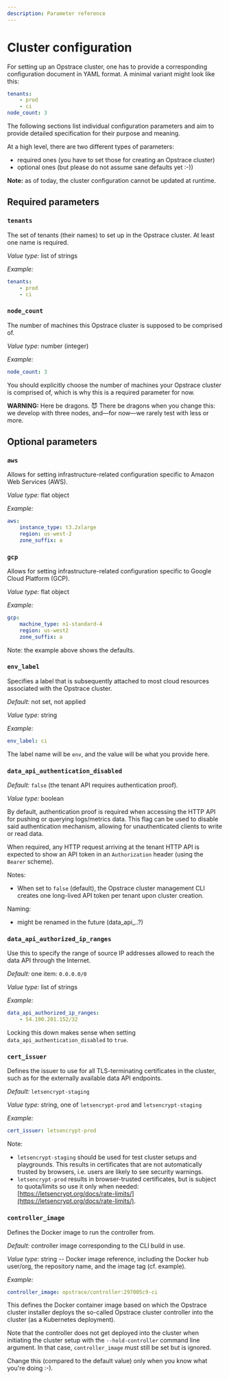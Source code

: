```yaml
---
description: Parameter reference
---
```


# Cluster configuration

For setting up an Opstrace cluster, one has to provide a corresponding configuration document in YAML format.
A minimal variant might look like this:

```yaml
tenants:
    - prod
    - ci
node_count: 3
```

The following sections list individual configuration parameters and aim to provide detailed specification for their purpose and meaning.

At a high level, there are two different types of parameters:

* required ones (you have to set those for creating an Opstrace cluster)
* optional ones (but please do not assume sane defaults yet :-))

**Note:**  as of today, the cluster configuration cannot be updated at runtime.

## Required parameters

### `tenants`

The set of tenants \(their names\) to set up in the Opstrace cluster.
At least one name is required.

*Value type:* list of strings

*Example:*

```yaml
tenants:
    - prod
    - ci
```

### `node_count`

The number of machines this Opstrace cluster is supposed to be comprised of.

*Value type:* number \(integer\)

*Example:*

```yaml
node_count: 3
```

You should explicitly choose the number of machines your Opstrace cluster is comprised of, which is why this is a required parameter for now.

**WARNING:** Here be dragons.
😈
There be dragons when you change this: we develop with three nodes, and—for now—we rarely test with less or more.

## Optional parameters

<!--tabs-->
### `aws`

Allows for setting infrastructure-related configuration specific to Amazon Web Services (AWS).

*Value type:* flat object

*Example:*

```yaml
aws:
    instance_type: t3.2xlarge
    region: us-west-2
    zone_suffix: a
```

### `gcp`

Allows for setting infrastructure-related configuration specific to Google Cloud Platform (GCP).

*Value type:* flat object

*Example:*

```yaml
gcp:
    machine_type: n1-standard-4
    region: us-west2
    zone_suffix: a
```

<!--/tabs-->

Note: the example above shows the defaults.

### `env_label`

Specifies a label that is subsequently attached to most cloud resources associated with the Opstrace cluster.

*Default:* not set, not applied

*Value type:* string

*Example:*

```yaml
env_label: ci
```

The label name will be `env`, and the value will be what you provide here.

### `data_api_authentication_disabled`

*Default:* `false` \(the tenant API requires authentication proof\).

*Value type:* boolean

By default, authentication proof is required when accessing the HTTP API for pushing or querying logs/metrics data.
This flag can be used to disable said authentication mechanism, allowing for unauthenticated clients to write or read data.

When required, any HTTP request arriving at the tenant HTTP API is expected to show an API token in an `Authorization` header \(using the `Bearer` scheme\).

Notes:

* When set to `false` \(default\), the Opstrace cluster management CLI creates one long-lived API token per tenant upon cluster creation.

Naming:

* might be renamed in the future \(data_api_..?\)

### `data_api_authorized_ip_ranges`

Use this to specify the range of source IP addresses allowed to reach the data API through the Internet.

*Default:* one item: `0.0.0.0/0`

*Value type:* list of strings

*Example:*

```yaml
data_api_authorized_ip_ranges:
    - 54.190.201.152/32
```

Locking this down makes sense when setting `data_api_authentication_disabled` to `true`.


### `cert_issuer`

Defines the issuer to use for all TLS-terminating certificates in the cluster, such as for the externally available data API endpoints.

*Default:* `letsencrypt-staging`

*Value type:* string, one of `letsencrypt-prod` and `letsencrypt-staging`

*Example:*

```yaml
cert_issuer: letsencrypt-prod
```

Note:

* `letsencrypt-staging` should be used for test cluster setups and playgrounds.
  This results in certificates that are not automatically trusted by browsers, i.e. users are likely to see security warnings.
* `letsencrypt-prod` results in browser-trusted certificates, but is subject to quota/limits so use it only when needed: [https://letsencrypt.org/docs/rate-limits/](https://letsencrypt.org/docs/rate-limits/).


### `controller_image`

Defines the Docker image to run the controller from.

*Default:* controller image corresponding to the CLI build in use.

*Value type:* string -- Docker image reference, including the Docker hub user/org, the repository name, and the image tag (cf. example).

*Example:*

```yaml
controller_image: opstrace/controller:297005c9-ci
```

This defines the Docker container image based on which the Opstrace cluster installer deploys the so-called Opstrace cluster controller into the cluster \(as a Kubernetes deployment\).

Note that the controller does not get deployed into the cluster when initiating the cluster setup with the `--hold-controller` command line argument.
In that case, `controller_image` must still be set but is ignored.

Change this (compared to the default value) only when you know what you're doing :-).

